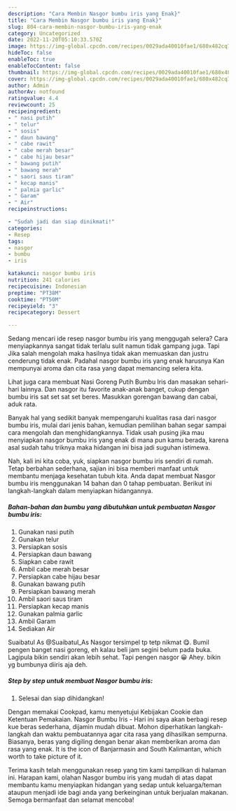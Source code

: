 ```yaml
---
description: "Cara Membin Nasgor bumbu iris yang Enak}"
title: "Cara Membin Nasgor bumbu iris yang Enak}"
slug: 804-cara-membin-nasgor-bumbu-iris-yang-enak
category: Uncategorized
date: 2022-11-20T05:10:33.570Z
image: https://img-global.cpcdn.com/recipes/0029ada40010fae1/680x482cq70/nasgor-bumbu-iris-foto-resep-utama.jpg
hideToc: false
enableToc: true
enableTocContent: false
thumbnail: https://img-global.cpcdn.com/recipes/0029ada40010fae1/680x482cq70/nasgor-bumbu-iris-foto-resep-utama.jpg
cover: https://img-global.cpcdn.com/recipes/0029ada40010fae1/680x482cq70/nasgor-bumbu-iris-foto-resep-utama.jpg
author: Admin
authorAv: notfound
ratingvalue: 4.4
reviewcount: 25
recipeingredient:
- " nasi putih"
- " telur"
- " sosis"
- " daun bawang"
- " cabe rawit"
- " cabe merah besar"
- " cabe hijau besar"
- " bawang putih"
- " bawang merah"
- " saori saus tiram"
- " kecap manis"
- " palmia garlic"
- " Garam"
- " Air"
recipeinstructions:

- "Sudah jadi dan siap dinikmati!"
categories:
- Resep
tags:
- nasgor
- bumbu
- iris

katakunci: nasgor bumbu iris 
nutrition: 241 calories
recipecuisine: Indonesian
preptime: "PT38M"
cooktime: "PT50M"
recipeyield: "3"
recipecategory: Dessert

---
```



Sedang mencari ide resep nasgor bumbu iris yang menggugah selera? Cara menyiapkannya sangat tidak terlalu sulit namun tidak gampang juga. Tapi Jika salah mengolah maka hasilnya tidak akan memuaskan dan justru cenderung tidak enak. Padahal nasgor bumbu iris yang enak harusnya Kan mempunyai aroma dan cita rasa yang dapat memancing selera kita.


Lihat juga cara membuat Nasi Goreng Putih Bumbu Iris dan masakan sehari-hari lainnya. Dan nasgor itu favorite anak-anak banget, cukup dengan bumbu iris sat set sat set beres. Masukkan gorengan bawang dan cabai, aduk rata.

Banyak hal yang sedikit banyak mempengaruhi kualitas rasa dari nasgor bumbu iris, mulai dari jenis bahan, kemudian pemilihan bahan segar sampai cara mengolah dan menghidangkannya. Tidak usah pusing jika mau menyiapkan nasgor bumbu iris yang enak di mana pun kamu berada, karena asal sudah tahu triknya maka hidangan ini bisa jadi suguhan istimewa.


Nah, kali ini kita coba, yuk, siapkan nasgor bumbu iris sendiri di rumah. Tetap berbahan sederhana, sajian ini bisa memberi manfaat untuk membantu menjaga kesehatan tubuh kita. Anda dapat membuat Nasgor bumbu iris menggunakan 14 bahan dan 0 tahap pembuatan. Berikut ini langkah-langkah dalam menyiapkan hidangannya.

<!--inarticleads1-->

##### Bahan-bahan dan bumbu yang dibutuhkan untuk pembuatan Nasgor bumbu iris:

1. Gunakan  nasi putih
1. Gunakan  telur
1. Persiapkan  sosis
1. Persiapkan  daun bawang
1. Siapkan  cabe rawit
1. Ambil  cabe merah besar
1. Persiapkan  cabe hijau besar
1. Gunakan  bawang putih
1. Persiapkan  bawang merah
1. Ambil  saori saus tiram
1. Persiapkan  kecap manis
1. Gunakan  palmia garlic
1. Ambil  Garam
1. Sediakan  Air


Suaibatul As @Suaibatul_As Nasgor tersimpel tp tetp nikmat 😋. Bumil pengen banget nasi goreng, eh kalau beli jam segini belum pada buka. Lagipula bikin sendiri akan lebih sehat. Tapi pengen nasgor 😀 Ahey. bikin yg bumbunya diiris aja deh. 

<!--inarticleads2-->

##### Step by step untuk membuat Nasgor bumbu iris:


1. Selesai dan siap dihidangkan!

Dengan memakai Cookpad, kamu menyetujui Kebijakan Cookie dan Ketentuan Pemakaian. Nasgor Bumbu Iris - Hari ini saya akan berbagi resep kue beras sederhana, dijamin mudah dibuat. Mohon diperhatikan langkah-langkah dan waktu pembuatannya agar cita rasa yang dihasilkan sempurna. Biasanya, beras yang digiling dengan benar akan memberikan aroma dan rasa yang enak. It is the icon of Banjarmasin and South Kalimantan, which worth to take picture of it. 

Terima kasih telah menggunakan resep yang tim kami tampilkan di halaman ini. Harapan kami, olahan Nasgor bumbu iris yang mudah di atas dapat membantu kamu menyiapkan hidangan yang sedap untuk keluarga/teman ataupun menjadi ide bagi anda yang berkeinginan untuk berjualan makanan. Semoga bermanfaat dan selamat mencoba!
